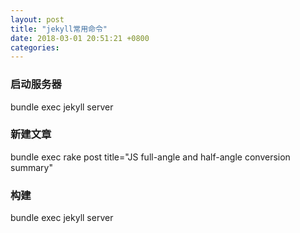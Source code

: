 ```yaml
---
layout: post
title: "jekyll常用命令"
date: 2018-03-01 20:51:21 +0800
categories:
---
```

### 启动服务器
bundle exec jekyll server
### 新建文章
bundle exec rake post title="JS full-angle and half-angle conversion summary"
### 构建
bundle exec jekyll server